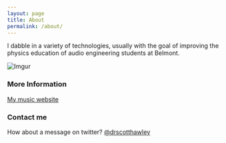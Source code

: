 ```yaml
---
layout: page
title: About
permalink: /about/
---
```


I dabble in a variety of technologies, usually with the goal of improving the physics education of audio engineering students at Belmont.

![Imgur](http://i.imgur.com/5OKrXVYs.png)

### More Information

[My music website](http://www.scotthawley.com)

### Contact me
How about a message on twitter?  [@drscotthawley](http://www.twitter.com/drscotthawley)
